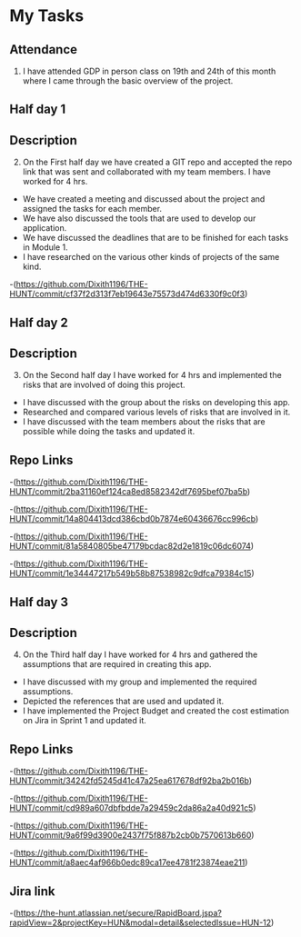 # My Tasks

## Attendance
1. I have attended GDP in person class on 19th and 24th of this month where I came through the basic overview of the project.

## Half day 1
## Description
2. On the First half day we have created a GIT repo and accepted the repo link that was sent and collaborated with my team members. I have worked for 4 hrs.
- We have created a meeting and discussed about the project and assigned the tasks for each member.
- We have also discussed the tools that are used to develop our application.
- We have discussed the deadlines that are to be finished for each tasks in Module 1.
- I have researched on the various other kinds of projects of the same kind. 

-(https://github.com/Dixith1196/THE-HUNT/commit/cf37f2d313f7eb19643e75573d474d6330f9c0f3)

## Half day 2
## Description
3. On the Second half day I have worked for 4 hrs and implemented the risks that are involved of doing this project.
- I have discussed with the group about the risks on developing this app.
- Researched and compared various levels of risks that are involved in it.
- I have discussed with the team members about the risks that are possible while doing the tasks and updated it.

## Repo Links
-(https://github.com/Dixith1196/THE-HUNT/commit/2ba31160ef124ca8ed8582342df7695bef07ba5b)

-(https://github.com/Dixith1196/THE-HUNT/commit/14a804413dcd386cbd0b7874e60436676cc996cb)

-(https://github.com/Dixith1196/THE-HUNT/commit/81a5840805be47179bcdac82d2e1819c06dc6074)

-(https://github.com/Dixith1196/THE-HUNT/commit/1e34447217b549b58b87538982c9dfca79384c15)

## Half day 3
## Description
4. On the Third half day I have worked for 4 hrs and gathered the assumptions that are required in creating this app.
- I have discussed with my group and implemented the required assumptions.
- Depicted the references that are used and updated it.
- I have implemented the Project Budget and created the cost estimation on Jira in Sprint 1 and updated it.

## Repo Links
-(https://github.com/Dixith1196/THE-HUNT/commit/34242fd5245d41c47a25ea617678df92ba2b016b)

-(https://github.com/Dixith1196/THE-HUNT/commit/cd989a607dbfbdde7a29459c2da86a2a40d921c5)

-(https://github.com/Dixith1196/THE-HUNT/commit/9a6f99d3900e2437f75f887b2cb0b7570613b660)

-(https://github.com/Dixith1196/THE-HUNT/commit/a8aec4af966b0edc89ca17ee4781f23874eae211)
## Jira link
-(https://the-hunt.atlassian.net/secure/RapidBoard.jspa?rapidView=2&projectKey=HUN&modal=detail&selectedIssue=HUN-12)




